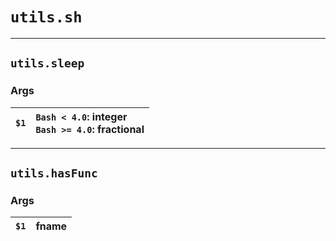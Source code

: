 # `utils.sh`

---
## `utils.sleep`
### Args
| `$1` | `Bash < 4.0`: integer<br/>`Bash >= 4.0`: fractional |
|----|:----------------------------------------------------|

---
## `utils.hasFunc`
### Args
| `$1` | fname |
|------|:------|
